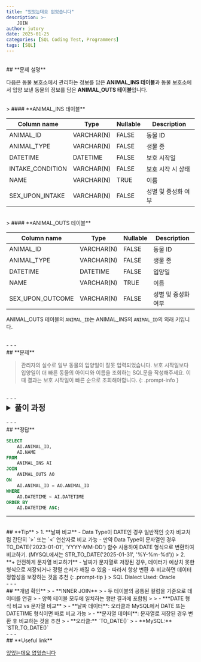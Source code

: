 ```yaml
---
title: "있었는데요 없었습니다"
description: >-
    JOIN
author: jutory
date: 2025-01-25
categories: [SQL Coding Test, Programmers]
tags: [SQL]
---
```

<br>
## **문제 설명**

다음은 동물 보호소에서 관리하는 정보를 담은 **ANIMAL_INS 테이블**과 동물 보호소에서 입양 보낸 동물의 정보를 담은 **ANIMAL_OUTS 테이블**입니다.

<br>
> #### **ANIMAL_INS 테이블**

| Column name       | Type       | Nullable | Description            |
|-------------------|------------|----------|------------------------|
| ANIMAL_ID         | VARCHAR(N) | FALSE    | 동물 ID                |
| ANIMAL_TYPE       | VARCHAR(N) | FALSE    | 생물 종                |
| DATETIME          | DATETIME   | FALSE    | 보호 시작일            |
| INTAKE_CONDITION  | VARCHAR(N) | FALSE    | 보호 시작 시 상태      |
| NAME              | VARCHAR(N) | TRUE     | 이름                   |
| SEX_UPON_INTAKE   | VARCHAR(N) | FALSE    | 성별 및 중성화 여부    |

<br>
> #### **ANIMAL_OUTS 테이블**

| Column name       | Type       | Nullable | Description            |
|-------------------|------------|----------|------------------------|
| ANIMAL_ID         | VARCHAR(N) | FALSE    | 동물 ID                |
| ANIMAL_TYPE       | VARCHAR(N) | FALSE    | 생물 종                |
| DATETIME          | DATETIME   | FALSE    | 입양일                |
| NAME              | VARCHAR(N) | TRUE     | 이름                   |
| SEX_UPON_OUTCOME  | VARCHAR(N) | FALSE    | 성별 및 중성화 여부    |

ANIMAL_OUTS 테이블의 `ANIMAL_ID`는 ANIMAL_INS의 `ANIMAL_ID`의 외래 키입니다.

<br>
- - -
<br>
## **문제**

> 관리자의 실수로 일부 동물의 입양일이 잘못 입력되었습니다. 보호 시작일보다 입양일이 더 빠른 동물의 아이디와 이름을 조회하는 SQL문을 작성해주세요. 이때 결과는 보호 시작일이 빠른 순으로 조회해야합니다.
{: .prompt-info }

<br>
- - -
<br>
<details>
  <summary style="font-size: 1.5em; font-weight: bold;">풀이 과정</summary>
<div markdown="1">

1. **조건 확인**
   - 보호 시작일(ANIMAL_INS.`DATETIME`)보다 입양일(ANIMAL_OUTS.`DATETIME`)이 더 빠른 동물만 찾아야 함

2. **테이블 결합 (JOIN)**
   - 두 테이블을 **`ANIMAL_ID`**를 기준으로 조인
   - **INNER JOIN** 선택 이유 : 보호소에 들어온 동물 중 입양된 기록이 있는 동물만 필요하기 때문

3. **조건 필터링**
   - 보호 시작일이 입양일보다 더 늦은 경우만 선택하기 위해 **WHERE AO.`DATETIME` < AI.`DATETIME`** 조건 사용
   - 입양일이 보호 시작일보다 더 빠른 동물을 선택해야 함

4. **결과 정렬**
   - 정렬 기준에 따라 **ORDER BY**로 결과 정렬
     - 보호 시작일(ANIMAL_INS.`DATETIME`)을 기준으로 오름차순 정렬

5. **최종 결과 출력**  
   - SELECT 절에서 **동물의 아이디(`ANIMAL_ID`)**와 **이름(`NAME`)** 출력

* **_교훈_**
   - 날짜 데이터 비교는 간단한 연산자로 가능하지만, Data Type을 항상 확인하여 일관성 있는 비교가 이루어지도록 할 것을 항시 염두하자..
   - 오라클에서는 TO_DATE 쓰는게 익숙했는데 MySQL에서는 STR_TO_DATE 이렇게 다른 형태로 사용되는 군... DATE 타입 다루는 방법을 숙지해두도록 하자..
</div>
</details>

<br>
- - -
<br>
## **정답**

```sql
SELECT 
    AI.ANIMAL_ID, 
    AI.NAME
FROM 
    ANIMAL_INS AI
JOIN 
    ANIMAL_OUTS AO
ON 
    AI.ANIMAL_ID = AO.ANIMAL_ID
WHERE 
    AO.DATETIME < AI.DATETIME
ORDER BY 
    AI.DATETIME ASC;
```

- - -
<br>
## **Tip**
> 1. **날짜 비교**  
     - Data Type이 DATE인 경우 일반적인 숫자 비교처럼 간단히 `>` 또는 `<` 연산자로 비교 가능
     - 만약 Data Type이 문자열인 경우 TO_DATE('2023-01-01', 'YYYY-MM-DD') 함수 사용하여 DATE 형식으로 변환하여 비교하기. (MYSQL에서는 STR_TO_DATE('2025-01-31', '%Y-%m-%d'))
> 2. **+ 안전하게 문자열 비교하기**  
     - 날짜가 문자열로 저장된 경우, 데이터가 예상치 못한 형식으로 저장되거나 정렬 순서가 깨질 수 있음
     - 따라서 항상 변환 후 비교하면 데이터 정합성을 보장하는 것을 추천
{: .prompt-tip }
> SQL Dialect Used: Oracle

<br>
- - -
<br>
## **개념 확인**
> - **INNER JOIN**
>    - 두 테이블의 공통된 컬럼을 기준으로 데이터를 연결
>    - 양쪽 테이블 모두에 일치하는 행만 결과에 포함됨
>
> - ***DATE 형식 비교 vs 문자열 비교**  
>    - **날짜 데이터**: 오라클과 MySQL에서 DATE 또는 DATETIME 형식이면 바로 비교 가능  
>    - **문자열 데이터**: 문자열로 저장된 경우 변환 후 비교하는 것을 추천  
>      - **오라클:** `TO_DATE()`  
>      - **MySQL:** `STR_TO_DATE()`  

<br>
- - -
<br>
## **Useful link**

[있었는데요 없었습니다](https://school.programmers.co.kr/learn/courses/30/lessons/59043)